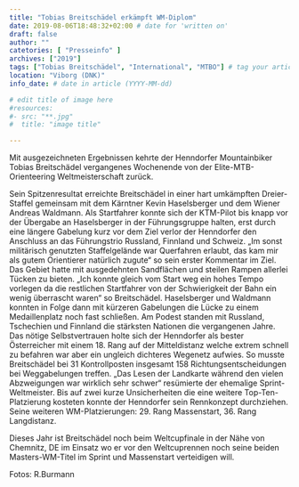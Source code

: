 ```yaml
---
title: "Tobias Breitschädel erkämpft WM-Diplom"
date: 2019-08-06T18:48:32+02:00 # date for 'written on'
draft: false
author: ""
catetories: [ "Presseinfo" ]
archives: ["2019"]
tags: ["Tobias Breitschädel", "International", "MTBO"] # tag your article here, i.e ["Austria Cup", "Robert Merl"]
location: "Viborg (DNK)"
info_date: # date in article (YYYY-MM-dd)

# edit title of image here
#resources:
#- src: "**.jpg"
#  title: "image title"

---
```


Mit ausgezeichneten Ergebnissen kehrte der Henndorfer Mountainbiker Tobias Breitschädel vergangenes Wochenende von der Elite-MTB-Orienteering Weltmeisterschaft zurück.

<!--more-->

 Sein Spitzenresultat erreichte Breitschädel in einer hart umkämpften Dreier-Staffel gemeinsam mit dem Kärntner Kevin Haselsberger und dem Wiener Andreas Waldmann. Als Startfahrer konnte sich der KTM-Pilot bis knapp vor der Übergabe an Haselsberger in der Führungsgruppe halten, erst durch eine längere Gabelung kurz vor dem Ziel verlor der Henndorfer den Anschluss an das Führungstrio Russland, Finnland und Schweiz. „Im sonst militärisch genutzten Staffelgelände war Querfahren erlaubt, das kam mir als gutem Orientierer natürlich zugute“ so sein erster Kommentar im Ziel. Das Gebiet hatte mit ausgedehnten Sandflächen und steilen Rampen allerlei Tücken zu bieten. „Ich konnte gleich vom Start weg ein hohes Tempo vorlegen da die restlichen Startfahrer von der Schwierigkeit der Bahn ein wenig überrascht waren“ so Breitschädel. Haselsberger und Waldmann konnten in Folge dann mit kürzeren Gabelungen die Lücke zu einem Medaillenplatz noch fast schließen. Am Podest standen mit Russland, Tschechien und Finnland die stärksten Nationen die vergangenen Jahre. Das nötige Selbstvertrauen holte sich der Henndorfer als bester Österreicher mit einem 18. Rang auf der Mitteldistanz welche extrem schnell zu befahren war aber ein ungleich dichteres Wegenetz aufwies. So musste Breitschädel bei 31 Kontrollposten insgesamt 158 Richtungsentscheidungen bei Weggabelungen treffen. „Das Lesen der Landkarte während den vielen Abzweigungen war wirklich sehr schwer“ resümierte der ehemalige Sprint-Weltmeister. Bis auf zwei kurze Unsicherheiten die eine weitere Top-Ten-Platzierung kosteten konnte der Henndorfer sein Rennkonzept durchziehen. Seine weiteren WM-Platzierungen: 29. Rang Massenstart, 36. Rang Langdistanz.

Dieses Jahr ist Breitschädel noch beim Weltcupfinale in der Nähe von Chemnitz, DE im Einsatz wo er vor den Weltcuprennen noch seine beiden Masters-WM-Titel im Sprint und Massenstart verteidigen will.

Fotos: R.Burmann
